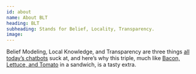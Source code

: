 ```yaml
---
id: about
name: About BLT
heading: BLT
subheading: Stands for Belief, Locality, Transparency.
image: 
---
```


Belief Modeling, Local Knowledge, and Transparency are three things [all today’s chatbots](https://lmarena.ai/) suck at, and here’s why this triple, much like [Bacon, Lettuce, and Tomato](https://en.wikipedia.org/wiki/BLT) in a sandwich, is a tasty extra.
